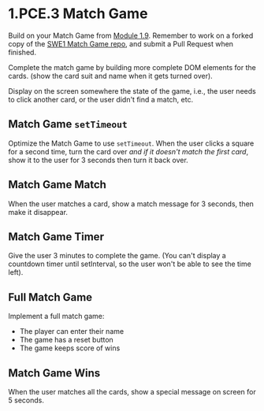 # 1.PCE.3 Match Game

Build on your Match Game from [Module 1.9](../1-9-match-game.md). Remember to work on a forked copy of the [SWE1 Match Game repo](https://github.com/rocketacademy/match-game-swe1), and submit a Pull Request when finished.

Complete the match game by building more complete DOM elements for the cards. \(show the card suit and name when it gets turned over\).

Display on the screen somewhere the state of the game, i.e., the user needs to click another card, or the user didn't find a match, etc.

## Match Game `setTimeout`

Optimize the Match Game to use `setTimeout`. When the user clicks a square for a second time, turn the card over _and if it doesn't match the first card_, show it to the user for 3 seconds then turn it back over.

## Match Game Match

When the user matches a card, show a match message for 3 seconds, then make it disappear.

## Match Game Timer

Give the user 3 minutes to complete the game. \(You can't display a countdown timer until setInterval, so the user won't be able to see the time left\).

## Full Match Game

Implement a full match game:

* The player can enter their name
* The game has a reset button
* The game keeps score of wins

## Match Game Wins

When the user matches all the cards, show a special message on screen for 5 seconds.

